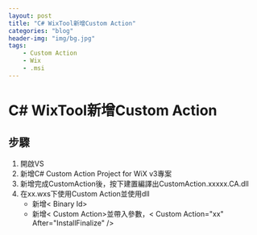 ```yaml
---
layout: post
title: "C# WixTool新增Custom Action"
categories: "blog"
header-img: "img/bg.jpg"
tags:
    - Custom Action
    - Wix
    - .msi
---
```


# C# WixTool新增Custom Action

## 步驟

1. 開啟VS
2. 新增C# Custom Action Project for WiX v3專案
3. 新增完成CustomAction後，按下建置編譯出CustomAction.xxxxx.CA.dll
4. 在xx.wxs下使用Custom Action並使用dll
    + 新增< Binary Id>
    + 新增< Custom Action>並帶入參數，< Custom Action="xx" After="InstallFinalize" />
